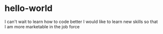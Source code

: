 # hello-world
I can't wait to learn how to code better
I would like to learn new skills so that I am more marketable in the job force 
